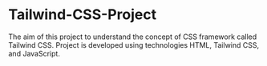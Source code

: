 # Tailwind-CSS-Project
The aim of this project to understand the concept of CSS framework called Tailwind CSS. Project is developed using technologies HTML, Tailwind CSS, and JavaScript.
